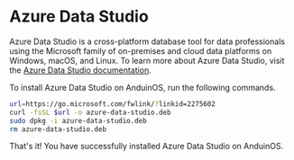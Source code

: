 # Azure Data Studio

Azure Data Studio is a cross-platform database tool for data professionals using the Microsoft family of on-premises and cloud data platforms on Windows, macOS, and Linux. To learn more about Azure Data Studio, visit the [Azure Data Studio documentation](https://docs.microsoft.com/sql/azure-data-studio/).

To install Azure Data Studio on AnduinOS, run the following commands.

```bash
url=https://go.microsoft.com/fwlink/?linkid=2275602
curl -fsSL $url -o azure-data-studio.deb
sudo dpkg -i azure-data-studio.deb
rm azure-data-studio.deb
```

That's it! You have successfully installed Azure Data Studio on AnduinOS.
